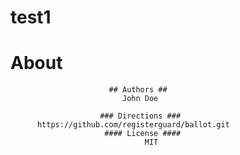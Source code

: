 # test1
# About #
                          ## Authors ##
                             John Doe

                        ### Directions ###
          https://github.com/registerguard/ballot.git
                         #### License ####
                                  MIT
